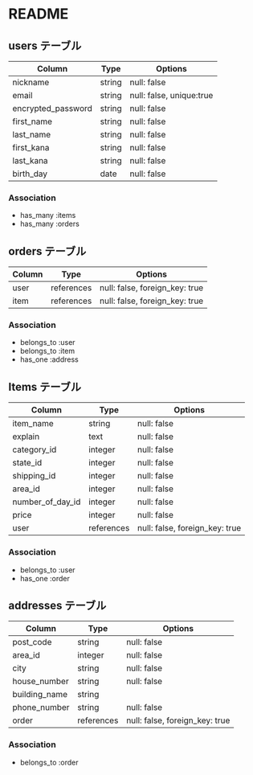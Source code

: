 # README

## users テーブル

| Column             | Type   | Options     |
| ------------------ | ------ | ----------- |
| nickname           | string | null: false |
| email              | string | null: false, unique:true |
| encrypted_password | string | null: false |
| first_name         | string | null: false |
| last_name          | string | null: false |
| first_kana         | string | null: false |
| last_kana          | string | null: false |
| birth_day          | date   | null: false |

### Association
- has_many :items
- has_many :orders


## orders テーブル

| Column  | Type       | Options                        |
| ------  | ---------- | ------------------------------ |
| user | references | null: false, foreign_key: true    |
| item    | references | null: false, foreign_key: true |

### Association
- belongs_to :user
- belongs_to :item
- has_one :address


## Items テーブル

| Column  | Type       | Options                        |
| ------- | ---------- | ------------------------------ |
| item_name | string   | null: false                    |
| explain | text       | null: false                    |
| category_id | integer| null: false                    |
| state_id   | integer | null: false                    |
| shipping_id   | integer    | null: false              |
| area_id    | integer | null: false                    |
| number_of_day_id     | integer    | null: false       |
| price   | integer    | null: false                    |
| user | references    | null: false, foreign_key: true |

### Association
- belongs_to :user
- has_one :order


## addresses テーブル

| Column  | Type       | Options                        |
| ------- | ---------- | ------------------------------ |
| post_code | string    | null: false                    |
| area_id  | integer    | null: false                    |
| city    | string     | null: false                    |
| house_number | string     | null: false |
| building_name | string    | 
| phone_number | string | null: false |
| order | references    | null: false, foreign_key: true |

### Association
- belongs_to :order


